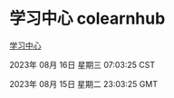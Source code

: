 # 学习中心 colearnhub
[学习中心](http://219.139.197.242:56308/colearnhub/)

2023年 08月 16日 星期三 07:03:25 CST

2023年 08月 15日 星期二 23:03:25 GMT
